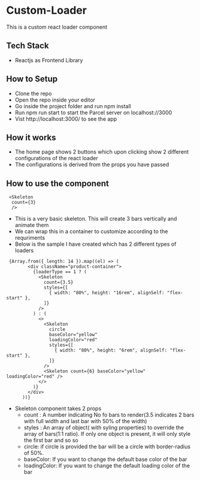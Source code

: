 # Custom-Loader
This is a custom react loader component


## Tech Stack
- Reactjs as Frontend Library

## How to Setup 
- Clone the repo
- Open the repo inside your editor
- Go inside the project folder and run npm install
- Run npm run start to start the Parcel server on localhost://3000
- Vist http://localhost:3000/ to see the app

## How it works
- The home page shows 2 buttons which upon clicking show 2 different configurations of the react loader
- The configurations is derived from the props you have passed

## How to use the component
```
 <Skeleton
  count={3}
  />
```
- This is a very basic skeleton. This will create 3 bars vertically and animate them
- We can wrap this in a container to customize according to the requriments
- Below is the sample I have created which has 2 different types of loaders
```
 {Array.from({ length: 14 }).map((el) => (
        <div className="product-container">
          {loaderType == 1 ? (
            <Skeleton
              count={3.5}
              styles={[
                { width: "80%", height: "16rem", alignSelf: "flex-start" },
              ]}
            />
          ) : (
            <>
              <Skeleton
                circle
                baseColor="yellow"
                loadingColor="red"
                styles={[
                  { width: "80%", height: "6rem", alignSelf: "flex-start" },
                ]}
              />
              <Skeleton count={6} baseColor="yellow" loadingColor="red" />
            </>
          )}
        </div>
      ))}
```
- Skeleton component takes 2 props
  - count : A number indicating No fo bars to render(3.5 indicates 2 bars with full width and last bar with 50% of the width)
  - styles : An array of object( with syling properties) to override the array of bars(1:1 ratio). If only one object is present, it will only style the first bar and so so
  - circle: if circle is provided the bar will be a circle with border-radius of 50%.
  - baseColor: If you want to change the default base color of the bar
  - loadingColor: If you want to change the default loading color of the bar


